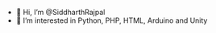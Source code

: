 - 👋 Hi, I’m @SiddharthRajpal
- 👀 I’m interested in Python, PHP, HTML, Arduino and Unity



<!---
SiddharthRajpal/SiddharthRajpal is a ✨ special ✨ repository because its `README.md` (this file) appears on your GitHub profile.
You can click the Preview link to take a look at your changes.
--->
